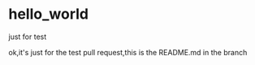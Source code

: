 # hello_world
just for test 

ok,it's just for the test pull request,this is the README.md in the branch
